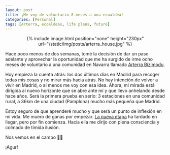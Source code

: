 ```yaml
---
layout: post
title: ¡Me voy de voluntario 8 meses a una ecoaldea!
categories: [Personal]
tags: [Arterra, ecoaldeas, life plans, future]
---
```


<center>
{% include image.html position="none" height="230px" url="/static/img/posts/arterra_house.jpg" %}
</center>

Hace poco menos de dos semanas, tomé la decisión de dar un paso adelante y aprovechar la oportunidad que me ha surgido de irme ocho meses de voluntario a una comunidad en Navarra llamada [Arterra Bizimodu](https://arterrabizimodu.org/).

Hoy empieza la cuenta atrás: los dos últimos días en Madrid para recoger todas mis cosas y no mirar más hacia atrás. No hay intención de volver a vivir en Madrid, o al menos me voy con esa idea. Ahora, mi mirada está dirigida al nuevo horizonte que se abre ante mí y que llevo anhelando desde hace años. Será la primera prueba en serio: 3 estaciones en una comunidad rural, a 36km de una ciudad (Pamplona) mucho más pequeña que Madrid.

Estoy seguro de que aprenderé mucho y que será un punto de inflexión en mi vida. Me muero de ganas por empezar.
[La nueva etapa](/new-stage.html) ha tardado en llegar, pero por fin comienza. Hacia ella me dirijo con plena consciencia y colmado de tímida ilusión.

Nos vemos en el campo 👨‍🌾

¡Agur!

